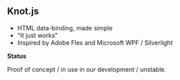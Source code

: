 ## Knot.js

* HTML data-binding, made simple
* "It just works"
* Inspired by Adobe Flex and Microsoft WPF / Silverlight

__Status__

Proof of concept / in use in our development / unstable.